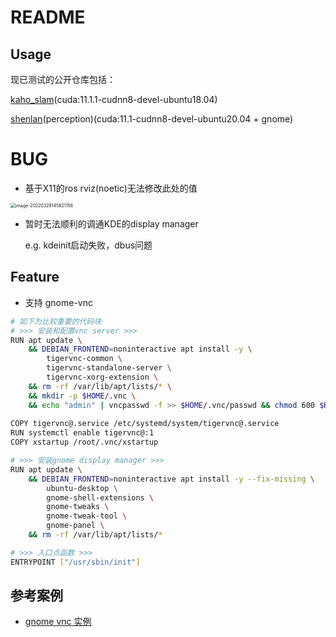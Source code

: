# README

## Usage

现已测试的公开仓库包括：

[kaho_slam](https://github.com/kahowang/sensor-fusion-for-localization-and-mapping)(cuda:11.1.1-cudnn8-devel-ubuntu18.04)

[shenlan](https://github.com/Natsu-Akatsuki/shenlan)(perception)(cuda:11.1-cudnn8-devel-ubuntu20.04 + gnome)

# BUG

- 基于X11的ros rviz(noetic)无法修改此处的值

<img src="https://natsu-akatsuki.oss-cn-guangzhou.aliyuncs.com/img/image-20220329145821156.png" alt="image-20220329145821156" style="zoom: 50%;" />

- 暂时无法顺利的调通KDE的display manager

  e.g. kdeinit启动失败，dbus问题
  

## Feature

- 支持 gnome-vnc

```bash
# 如下为比较重要的代码块
# >>> 安装和配置vnc server >>>
RUN apt update \
    && DEBIAN_FRONTEND=noninteractive apt install -y \
        tigervnc-common \
        tigervnc-standalone-server \
        tigervnc-xorg-extension \
    && rm -rf /var/lib/apt/lists/* \
    && mkdir -p $HOME/.vnc \
    && echo "admin" | vncpasswd -f >> $HOME/.vnc/passwd && chmod 600 $HOME/.vnc/passwd
    
COPY tigervnc@.service /etc/systemd/system/tigervnc@.service
RUN systemctl enable tigervnc@:1
COPY xstartup /root/.vnc/xstartup

# >>> 安装gnome display manager >>>
RUN apt update \
    && DEBIAN_FRONTEND=noninteractive apt install -y --fix-missing \
        ubuntu-desktop \
        gnome-shell-extensions \
        gnome-tweaks \
        gnome-tweak-tool \
        gnome-panel \
    && rm -rf /var/lib/apt/lists/*

# >>> 入口点函数 >>>
ENTRYPOINT ["/usr/sbin/init"]
```

## 参考案例

- [gnome vnc 实例](https://github.com/RavenKyu/docker-ubuntu-desktop-vnc/blob/main/Dockerfile)
